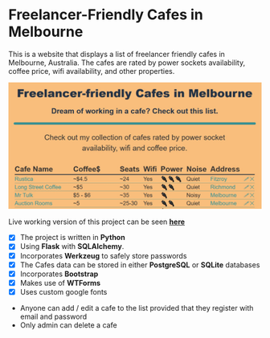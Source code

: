 # Freelancer-Friendly Cafes in Melbourne

This is a website that displays a list of freelancer friendly cafes in Melbourne, Australia. The cafes are rated by power sockets availability, coffee price, wifi availability, and other properties. 

![Freelancer-Friendly Melbourne Cafes project screenshot](https://github.com/zvikasan/melbourne-cafes/blob/master/website_screenshot.jpg?raw=true)


Live working version of this project can be seen **[here](https://melbourne-cafes.herokuapp.com/)**

- [x] The project is written in **Python** 
- [x] Using **Flask** with **SQLAlchemy**. 
- [x] Incorporates **Werkzeug** to safely store passwords
- [x] The Cafes data can be stored in either **PostgreSQL** or **SQLite** databases
- [x] Incorporates **Bootstrap** 
- [x] Makes use of **WTForms**
- [x] Uses custom google fonts

* Anyone can add / edit a cafe to the list provided that they register with email and password
* Only admin can delete a cafe